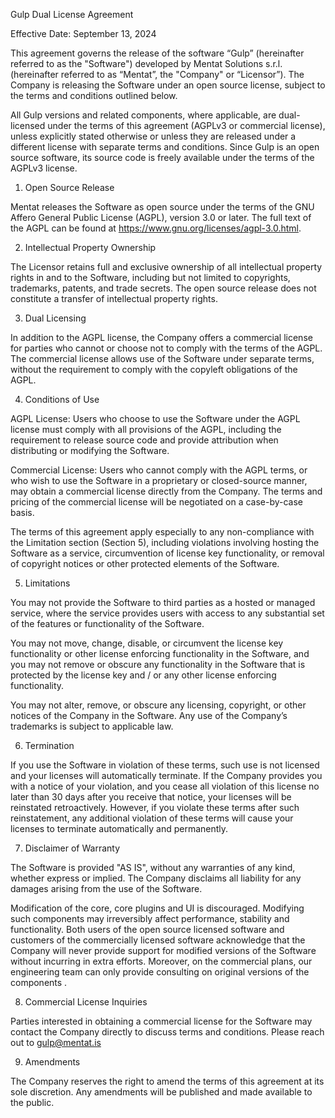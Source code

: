 Gulp Dual License Agreement

Effective Date: September 13, 2024

This agreement governs the release of the software “Gulp” (hereinafter referred to as the "Software") developed by Mentat Solutions s.r.l. (hereinafter referred to as “Mentat”, the "Company" or “Licensor”). The Company is releasing the Software under an open source license, subject to the terms and conditions outlined below.

All Gulp versions and related components, where applicable, are dual-licensed under the terms of this agreement (AGPLv3 or commercial license), unless explicitly stated otherwise or unless they are released under a different license with separate terms and conditions. Since Gulp is an open source software, its source code is freely available under the terms of the AGPLv3 license.

1. Open Source Release

Mentat releases the Software as open source under the terms of the GNU Affero General Public License (AGPL), version 3.0 or later. The full text of the AGPL can be found at https://www.gnu.org/licenses/agpl-3.0.html.

2. Intellectual Property Ownership

The Licensor retains full and exclusive ownership of all intellectual property rights in and to the Software, including but not limited to copyrights, trademarks, patents, and trade secrets. The open source release does not constitute a transfer of intellectual property rights.

3. Dual Licensing

In addition to the AGPL license, the Company offers a commercial license for parties who cannot or choose not to comply with the terms of the AGPL. The commercial license allows use of the Software under separate terms, without the requirement to comply with the copyleft obligations of the AGPL.

4. Conditions of Use

AGPL License: Users who choose to use the Software under the AGPL license must comply with all provisions of the AGPL, including the requirement to release source code and provide attribution when distributing or modifying the Software.

Commercial License: Users who cannot comply with the AGPL terms, or who wish to use the Software in a proprietary or closed-source manner, may obtain a commercial license directly from the Company. The terms and pricing of the commercial license will be negotiated on a case-by-case basis.

The terms of this agreement apply especially to any non-compliance with the Limitation section (Section 5), including violations involving hosting the Software as a service, circumvention of license key functionality, or removal of copyright notices or other protected elements of the Software.

5. Limitations

You may not provide the Software to third parties as a hosted or managed service, where the service provides users with access to any substantial set of the features or functionality of the Software.

You may not move, change, disable, or circumvent the license key functionality or other license enforcing functionality in the Software, and you may not remove or obscure any functionality in the Software that is protected by the license key and / or any other license enforcing functionality.

You may not alter, remove, or obscure any licensing, copyright, or other notices of the Company in the Software. Any use of the Company’s trademarks is subject to applicable law.

6. Termination

If you use the Software in violation of these terms, such use is not licensed and your licenses will automatically terminate. If the Company provides you with a notice of your violation, and you cease all violation of this license no later than 30 days after you receive that notice, your licenses will be reinstated retroactively. However, if you violate these terms after such reinstatement, any additional violation of these terms will cause your licenses to terminate automatically and permanently.

7. Disclaimer of Warranty

The Software is provided "AS IS", without any warranties of any kind, whether express or implied. The Company disclaims all liability for any damages arising from the use of the Software.

Modification of the core, core plugins and UI is discouraged. Modifying such components may irreversibly affect performance, stability and functionality. Both users of the open source licensed software and customers of the commercially licensed software acknowledge that the Company will never provide support for modified versions of the Software without incurring in extra efforts.‌ Moreover, on the commercial plans, our engineering team can only provide consulting on original versions of the components .‌

8. Commercial License Inquiries

Parties interested in obtaining a commercial license for the Software may contact the Company directly to discuss terms and conditions. Please reach out to gulp@mentat.is

9. Amendments

The Company reserves the right to amend the terms of this agreement at its sole discretion. Any amendments will be published and made available to the public.

